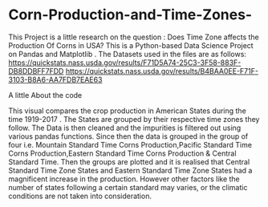 # Corn-Production-and-Time-Zones-
This Project is a little research on the question : Does Time Zone affects the Production Of Corns in USA?
This is a Python-based Data Science Project on Pandas and Matplotlib . The Datasets used in the files are as follows:
https://quickstats.nass.usda.gov/results/F71D5A74-25C3-3F58-883F-DB8DDBFF7FDD
https://quickstats.nass.usda.gov/results/B4BAA0EE-F71F-3103-B8A6-AA7FDB7EAE63

A little About the code

This visual compares the crop production in American States during the time 1919-2017 . The States are grouped by their respective time zones they follow. The Data is then cleaned and the impurities is filtered out using various pandas functions. Since then the data is grouped in the group of four i.e. Mountain Standard Time Corns Production,Pacific Standard Time Corns Production,Eastern Standard Time Corns Production & Central Standard Time. Then the groups are plotted and it is realised that Central Standard Time Zone States and Eastern Standard Time Zone States had a magnificent increase in the production. However other factors like the number of states following a certain standard may varies, or the climatic conditions are not taken into consideration. 
